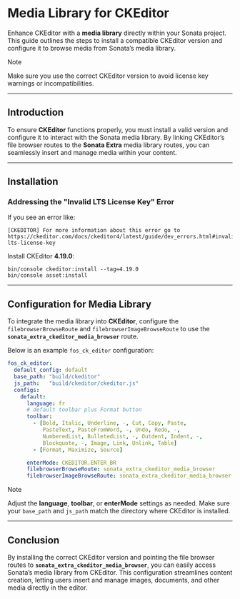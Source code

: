 # Media Library for CKEditor

Enhance CKEditor with a **media library** directly within your Sonata project. This guide outlines the steps to install a compatible CKEditor version and configure it to browse media from Sonata’s media library.

> [!NOTE]
> Make sure you use the correct CKEditor version to avoid license key warnings or incompatibilities.

---

## Introduction

To ensure **CKEditor** functions properly, you must install a valid version and configure it to interact with the Sonata media library. By linking CKEditor’s file browser routes to the **Sonata Extra** media library routes, you can seamlessly insert and manage media within your content.

---

## Installation

### Addressing the "Invalid LTS License Key" Error

If you see an error like:

```shell
[CKEDITOR] For more information about this error go to https://ckeditor.com/docs/ckeditor4/latest/guide/dev_errors.html#invalid-lts-license-key
```

Install CKEditor **4.19.0**:

```shell
bin/console ckeditor:install --tag=4.19.0
bin/console asset:install
```

---

## Configuration for Media Library

To integrate the media library into **CKEditor**, configure the `filebrowserBrowseRoute` and `filebrowserImageBrowseRoute` to use the **`sonata_extra_ckeditor_media_browser`** route.

Below is an example `fos_ck_editor` configuration:

```yaml
fos_ck_editor:
  default_config: default
  base_path: "build/ckeditor"
  js_path:   "build/ckeditor/ckeditor.js"
  configs:
    default:
      language: fr
      # default toolbar plus Format button
      toolbar:
        - [Bold, Italic, Underline, -, Cut, Copy, Paste,
           PasteText, PasteFromWord, -, Undo, Redo, -,
           NumberedList, BulletedList, -, Outdent, Indent, -,
           Blockquote, -, Image, Link, Unlink, Table]
        - [Format, Maximize, Source]

      enterMode: CKEDITOR.ENTER_BR
      filebrowserBrowseRoute: sonata_extra_ckeditor_media_browser
      filebrowserImageBrowseRoute: sonata_extra_ckeditor_media_browser
```

> [!NOTE]
> Adjust the **language**, **toolbar**, or **enterMode** settings as needed. Make sure your `base_path` and `js_path` match the directory where CKEditor is installed.

---

## Conclusion

By installing the correct CKEditor version and pointing the file browser routes to **`sonata_extra_ckeditor_media_browser`**, you can easily access Sonata’s media library from CKEditor. This configuration streamlines content creation, letting users insert and manage images, documents, and other media directly in the editor.
